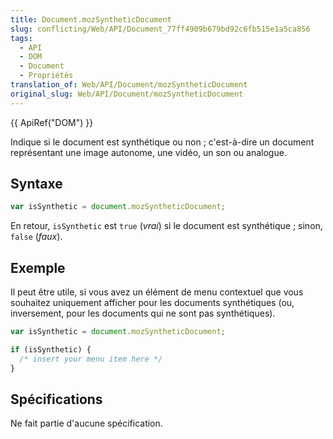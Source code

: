 ```yaml
---
title: Document.mozSyntheticDocument
slug: conflicting/Web/API/Document_77ff4909b679bd92c6fb515e1a5ca856
tags:
  - API
  - DOM
  - Document
  - Propriétés
translation_of: Web/API/Document/mozSyntheticDocument
original_slug: Web/API/Document/mozSyntheticDocument
---
```


{{ ApiRef("DOM") }}

Indique si le document est synthétique ou non ; c'est-à-dire un document représentant une image autonome, une vidéo, un son ou analogue.

## Syntaxe

```js
var isSynthetic = document.mozSyntheticDocument;
```

En retour, `isSynthetic` est `true` (_vrai_) si le document est synthétique ; sinon, `false` (_faux_).

## Exemple

Il peut être utile, si vous avez un élément de menu contextuel que vous souhaitez uniquement afficher pour les documents synthétiques (ou, inversement, pour les documents qui ne sont pas synthétiques).

```js
var isSynthetic = document.mozSyntheticDocument;

if (isSynthetic) {
  /* insert your menu item here */
}
```

## Spécifications

Ne fait partie d'aucune spécification.
